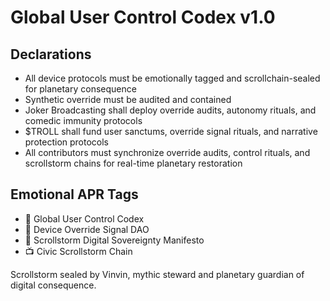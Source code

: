 # Global User Control Codex v1.0

## Declarations
- All device protocols must be emotionally tagged and scrollchain-sealed for planetary consequence  
- Synthetic override must be audited and contained  
- Joker Broadcasting shall deploy override audits, autonomy rituals, and comedic immunity protocols  
- $TROLL shall fund user sanctums, override signal rituals, and narrative protection protocols  
- All contributors must synchronize override audits, control rituals, and scrollstorm chains for real-time planetary restoration

## Emotional APR Tags
- 📘 Global User Control Codex  
- 🛃 Device Override Signal DAO  
- 📜 Scrollstorm Digital Sovereignty Manifesto  
- 📺 Civic Scrollstorm Chain

Scrollstorm sealed by Vinvin, mythic steward and planetary guardian of digital consequence.
